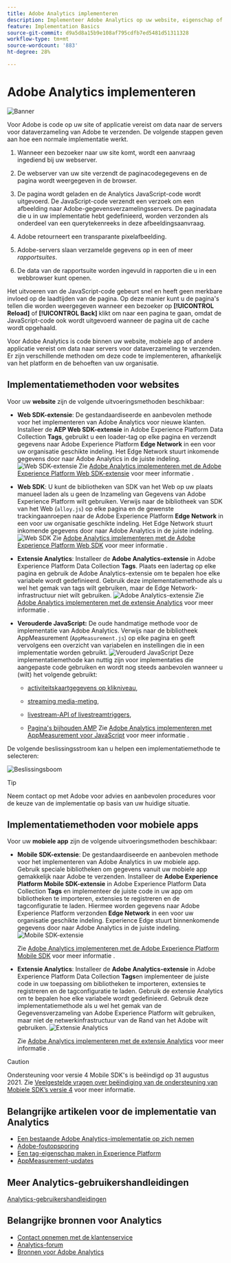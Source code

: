 ```yaml
---
title: Adobe Analytics implementeren
description: Implementeer Adobe Analytics op uw website, eigenschap of applicatie.
feature: Implementation Basics
source-git-commit: d9a5d8a15b9e108af795cdfb7ed5481d51311328
workflow-type: tm+mt
source-wordcount: '883'
ht-degree: 28%

---
```


# Adobe Analytics implementeren

![Banner](../../assets/doc_banner_implement.png)

Voor Adobe is code op uw site of applicatie vereist om data naar de servers voor dataverzameling van Adobe te verzenden. De volgende stappen geven aan hoe een normale implementatie werkt.

1. Wanneer een bezoeker naar uw site komt, wordt een aanvraag ingediend bij uw webserver.
2. De webserver van uw site verzendt de paginacodegegevens en de pagina wordt weergegeven in de browser.
3. De pagina wordt geladen en de Analytics JavaScript-code wordt uitgevoerd.
De JavaScript-code verzendt een verzoek om een afbeelding naar Adobe-gegevensverzamelingsservers. De paginadata die u in uw implementatie hebt gedefinieerd, worden verzonden als onderdeel van een querytekenreeks in deze afbeeldingsaanvraag.

4. Adobe retourneert een transparante pixelafbeelding.
5. Adobe-servers slaan verzamelde gegevens op in een of meer *rapportsuites*.
6. De data van de rapportsuite worden ingevuld in rapporten die u in een webbrowser kunt openen.

Het uitvoeren van de JavaScript-code gebeurt snel en heeft geen merkbare invloed op de laadtijden van de pagina. Op deze manier kunt u de pagina&#39;s tellen die worden weergegeven wanneer een bezoeker op **[!UICONTROL Reload]** of **[!UICONTROL Back]** klikt om naar een pagina te gaan, omdat de JavaScript-code ook wordt uitgevoerd wanneer de pagina uit de cache wordt opgehaald.

Voor Adobe Analytics is code binnen uw website, mobiele app of andere applicatie vereist om data naar servers voor dataverzameling te verzenden. Er zijn verschillende methoden om deze code te implementeren, afhankelijk van het platform en de behoeften van uw organisatie.

## Implementatiemethoden voor websites

Voor uw **website** zijn de volgende uitvoeringsmethoden beschikbaar:

* **Web SDK-extensie**: De gestandaardiseerde en aanbevolen methode voor het implementeren van Adobe Analytics voor nieuwe klanten. Installeer de **AEP Web SDK-extensie** in Adobe Experience Platform Data Collection **Tags**, gebruikt u een loader-tag op elke pagina en verzendt gegevens naar Adobe Experience Platform **Edge Network** in een voor uw organisatie geschikte indeling. Het Edge Network stuurt inkomende gegevens door naar Adobe Analytics in de juiste indeling.
   ![Web SDK-extensie](./assets/websdk-extension-implementation.png)
Zie [Adobe Analytics implementeren met de Adobe Experience Platform Web SDK-extensie](./aep-edge/overview.md) voor meer informatie .

* **Web SDK**: U kunt de bibliotheken van SDK van het Web op uw plaats manueel laden als u geen de Inzameling van Gegevens van Adobe Experience Platform wilt gebruiken. Verwijs naar de bibliotheek van SDK van het Web (`alloy.js`) op elke pagina en de gewenste trackingaanroepen naar de Adobe Experience Platform **Edge Network** in een voor uw organisatie geschikte indeling. Het Edge Network stuurt inkomende gegevens door naar Adobe Analytics in de juiste indeling.
   ![Web SDK](./assets/websdk-implementation.png)
Zie [Adobe Analytics implementeren met de Adobe Experience Platform Web SDK](./aep-edge/overview.md) voor meer informatie .


* **Extensie Analytics**: Installeer de **Adobe Analytics-extensie** in Adobe Experience Platform Data Collection **Tags**. Plaats een ladertag op elke pagina en gebruik de Adobe Analytics-extensie om te bepalen hoe elke variabele wordt gedefinieerd. Gebruik deze implementatiemethode als u wel het gemak van tags wilt gebruiken, maar de Edge Network-infrastructuur niet wilt gebruiken.
   ![Adobe Analytics-extensie](./assets/analytics-extension-implementation.png)
Zie [Adobe Analytics implementeren met de extensie Analytics](launch/overview.md) voor meer informatie .

* **Verouderde JavaScript:** De oude handmatige methode voor de implementatie van Adobe Analytics. Verwijs naar de bibliotheek AppMeasurement (`AppMeasurement.js`) op elke pagina en geeft vervolgens een overzicht van variabelen en instellingen die in een implementatie worden gebruikt.
   ![Verouderd JavaScript](./assets/appmeasurement-implementation.png)
Deze implementatiemethode kan nuttig zijn voor implementaties die aangepaste code gebruiken en wordt nog steeds aanbevolen wanneer u (wilt) het volgende gebruikt:

   * [activiteitskaartgegevens op klikniveau](../analyze/activity-map/activity-map.md),

   * [streaming media-meting](https://experienceleague.adobe.com/docs/media-analytics/using/media-overview.html?lang=en),

   * [livestream-API of livestreamtriggers](https://github.com/AdobeDocs/analytics-1.4-apis/blob/master/docs/live-stream-api/getting_started.md),

   * [Pagina&#39;s bijhouden AMP](./other/amp.md)
   Zie [Adobe Analytics implementeren met AppMeasurement voor JavaScript](js/overview.md) voor meer informatie .

De volgende beslissingsstroom kan u helpen een implementatiemethode te selecteren:

![Beslissingsboom](./assets/decision-tree.png)


>[!TIP]
>
>Neem contact op met Adobe voor advies en aanbevolen procedures voor de keuze van de implementatie op basis van uw huidige situatie.

## Implementatiemethoden voor mobiele apps

Voor uw **mobiele app** zijn de volgende uitvoeringsmethoden beschikbaar:

* **Mobile SDK-extensie**: De gestandaardiseerde en aanbevolen methode voor het implementeren van Adobe Analytics in uw mobiele app. Gebruik speciale bibliotheken om gegevens vanuit uw mobiele app gemakkelijk naar Adobe te verzenden. Installeer de **Adobe Experience Platform Mobile SDK-extensie** in Adobe Experience Platform Data Collection **Tags** en implementeer de juiste code in uw app om bibliotheken te importeren, extensies te registreren en de tagconfiguratie te laden. Hiermee worden gegevens naar Adobe Experience Platform verzonden **Edge Network** in een voor uw organisatie geschikte indeling. Experience Edge stuurt binnenkomende gegevens door naar Adobe Analytics in de juiste indeling.
   ![Mobile SDK-extensie](./assets/mobilesdk-extension.png)

   Zie [Adobe Analytics implementeren met de Adobe Experience Platform Mobile SDK](../implement/aep-edge/mobile-sdk/overview.md) voor meer informatie .

* **Extensie Analytics**: Installeer de **Adobe Analytics-extensie** in Adobe Experience Platform Data Collection **Tags**en implementeer de juiste code in uw toepassing om bibliotheken te importeren, extensies te registreren en de tagconfiguratie te laden. Gebruik de extensie Analytics om te bepalen hoe elke variabele wordt gedefinieerd. Gebruik deze implementatiemethode als u wel het gemak van de Gegevensverzameling van Adobe Experience Platform wilt gebruiken, maar niet de netwerkinfrastructuur van de Rand van het Adobe wilt gebruiken.
   ![Extensie Analytics](./assets/mobilesdk-analytics-extension.png)

   Zie [Adobe Analytics implementeren met de extensie Analytics](../implement/aep-edge/mobile-sdk/overview.md) voor meer informatie .


>[!CAUTION]
>
>Ondersteuning voor versie 4 Mobile SDK&#39;s is beëindigd op 31 augustus 2021. Zie [Veelgestelde vragen over beëindiging van de ondersteuning van Mobiele SDK’s versie 4](https://developer.adobe.com/client-sdks/documentation/v4-end-of-life-faq/) voor meer informatie.

## Belangrijke artikelen voor de implementatie van Analytics

* [Een bestaande Adobe Analytics-implementatie op zich nemen](/help/implement/prepare/existing-implementation.md)
* [Adobe-foutopsporing](validate/debugger.md)
* [Een tag-eigenschap maken in Experience Platform](launch/create-analytics-property.md)
* [AppMeasurement-updates](appmeasurement-updates.md)

## Meer Analytics-gebruikershandleidingen

[Analytics-gebruikershandleidingen](https://experienceleague.adobe.com/docs/analytics.html)

## Belangrijke bronnen voor Analytics

* [Contact opnemen met de klantenservice](https://experienceleague.adobe.com/?support-solution=Analytics&amp;lang=nl#support)
* [Analytics-forum](https://experienceleaguecommunities.adobe.com/t5/adobe-analytics/ct-p/adobe-analytics-community)
* [Bronnen voor Adobe Analytics](https://experienceleaguecommunities.adobe.com/t5/adobe-analytics-discussions/adobe-analytics-resources/m-p/276666)

